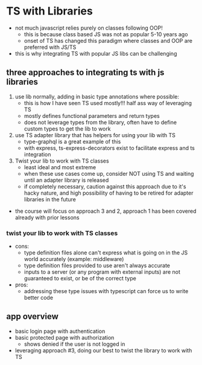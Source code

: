 # TS with Libraries
- not much javascript relies purely on classes following OOP!
  - this is because class based JS was not as popular 5-10 years ago
  - onset of TS has changed this paradigm where classes and OOP are preferred with JS/TS
- this is why integrating TS with popular JS libs can be challenging

## three approaches to integrating ts with js libraries
1. use lib normally, adding in basic type annotations where possible:
   - this is how I have seen TS used mostly!!! half ass way of leveraging TS
   - mostly defines functional parameters and return types
   - does not leverage types from the library, often have to define custom types to get the lib to work
2. use TS adapter library that has helpers for using your lib with TS
   - type-graphql is a great example of this
   - with express, ts-express-decorators exist to facilitate express and ts integration
3. Twist your lib to work with TS classes
    - least ideal and most extreme
    - when these use cases come up, consider NOT using TS and waiting until an adapter library is released
    - if completely necessary, caution against this approach due to it's hacky nature, and high possibility of having to be retired for adapter libraries in the future
- the course will focus on approach 3 and 2, approach 1 has been covered already with prior lessons

### twist your lib to work with TS classes
- cons:
  - type definition files alone can't express what is going on in the JS world accurately (example: middleware)
  - type definition files provided to use aren't always accurate
  - inputs to a server (or any program with external inputs) are not guaranteed to exist, or be of the correct type
- pros:
  - addressing these type issues with typescript can force us to write better code

## app overview
- basic login page with authentication
- basic protected page with authorization
  - shows denied if the user is not logged in 
- leveraging approach #3, doing our best to twist the library to work with TS
